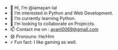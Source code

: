 - 👋 Hi, I’m @iamayan-lal
- 👀 I’m interested in Python and Web Development.
- 🌱 I’m currently learning Python.
- 💞️ I’m looking to collaborate on Projeccts.
- 📫 Contact me on : ayanl0069@gmail.com
- 😄 Pronouns: He/Him
- ⚡ Fun fact: I like gaming as well.

<!---
iamayan-lal/iamayan-lal is a ✨ special ✨ repository because its `README.md` (this file) appears on your GitHub profile.
You can click the Preview link to take a look at your changes.
--->
